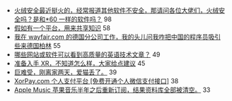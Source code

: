- [火绒安全最近挺火的，经常报道其他软件不安全，那请问各位大佬们，火绒安全吗？是和*60 一样的软件吗？](https://www.v2ex.com/t/552445) 98
- [假如有一个平台，用来共享知识](https://www.v2ex.com/t/552386) 58
- [我在 wayfair.com 的德国分公司工作，我的头儿问我咋把中国的程序员吸引些来德国柏林](https://www.v2ex.com/t/552516) 55
- [哪些网站或软件可以看到高质量的英语技术文章？](https://www.v2ex.com/t/552419) 49
- [准备入手 XR，不知道怎么样，大家给点建议](https://www.v2ex.com/t/552443) 45
- [巨难受，刚离家两天，爱猫丢了。](https://www.v2ex.com/t/552442) 39
- [XorPay.com 个人支付平台 [免费开通个人微信支付接口]](https://www.v2ex.com/t/552466) 38
- [Apple Music 苹果音乐半年之后重新订阅，结果资料库全部被清空。](https://www.v2ex.com/t/552449) 33